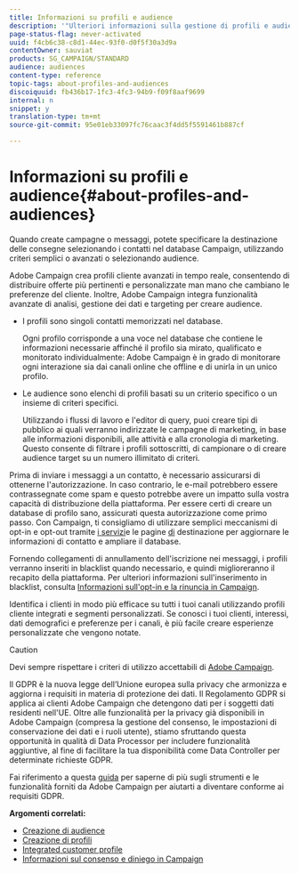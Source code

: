 ```yaml
---
title: Informazioni su profili e audience
description: '"Ulteriori informazioni sulla gestione di profili e audience in Adobe Campaign: definire popolazioni mirate, selezionare audience, filtrare destinatari, raccogliere dati e aggiornare profili."'
page-status-flag: never-activated
uuid: f4cb6c38-c8d1-44ec-93f0-d0f5f30a3d9a
contentOwner: sauviat
products: SG_CAMPAIGN/STANDARD
audience: audiences
content-type: reference
topic-tags: about-profiles-and-audiences
discoiquuid: fb436b17-1fc3-4fc3-94b9-f09f8aaf9699
internal: n
snippet: y
translation-type: tm+mt
source-git-commit: 95e01eb33097fc76caac3f4dd5f5591461b887cf

---
```



# Informazioni su profili e audience{#about-profiles-and-audiences}

Quando create campagne o messaggi, potete specificare la destinazione delle consegne selezionando i contatti nel database Campaign, utilizzando criteri semplici o avanzati o selezionando audience.

Adobe Campaign crea profili cliente avanzati in tempo reale, consentendo di distribuire offerte più pertinenti e personalizzate man mano che cambiano le preferenze del cliente. Inoltre, Adobe Campaign integra funzionalità avanzate di analisi, gestione dei dati e targeting per creare audience.

* I profili sono singoli contatti memorizzati nel database.

   Ogni profilo corrisponde a una voce nel database che contiene le informazioni necessarie affinché il profilo sia mirato, qualificato e monitorato individualmente: Adobe Campaign è in grado di monitorare ogni interazione sia dai canali online che offline e di unirla in un unico profilo.

* Le audience sono elenchi di profili basati su un criterio specifico o un insieme di criteri specifici.

   Utilizzando i flussi di lavoro e l'editor di query, puoi creare tipi di pubblico ai quali verranno indirizzate le campagne di marketing, in base alle informazioni disponibili, alle attività e alla cronologia di marketing. Questo consente di filtrare i profili sottoscritti, di campionare o di creare audience target su un numero illimitato di criteri.

Prima di inviare i messaggi a un contatto, è necessario assicurarsi di ottenerne l'autorizzazione. In caso contrario, le e-mail potrebbero essere contrassegnate come spam e questo potrebbe avere un impatto sulla vostra capacità di distribuzione della piattaforma. Per essere certi di creare un database di profilo sano, assicurati questa autorizzazione come primo passo. Con Campaign, ti consigliamo di utilizzare semplici meccanismi di opt-in e opt-out tramite [i servizi](../../audiences/using/creating-a-service.md)e le pagine [di](../../channels/using/getting-started-with-landing-pages.md) destinazione per aggiornare le informazioni di contatto e ampliare il database.

Fornendo collegamenti di annullamento dell'iscrizione nei messaggi, i profili verranno inseriti in blacklist quando necessario, e quindi miglioreranno il recapito della piattaforma. Per ulteriori informazioni sull'inserimento in blacklist, consulta [Informazioni sull'opt-in e la rinuncia in Campaign](../../audiences/using/about-opt-in-and-opt-out-in-campaign.md).

Identifica i clienti in modo più efficace su tutti i tuoi canali utilizzando profili cliente integrati e segmenti personalizzati. Se conosci i tuoi clienti, interessi, dati demografici e preferenze per i canali, è più facile creare esperienze personalizzate che vengono notate.

>[!CAUTION]
>
>Devi sempre rispettare i criteri di utilizzo accettabili di [Adobe Campaign](http://www.adobe.com/legal/terms/aup.html).

Il GDPR è la nuova legge dell’Unione europea sulla privacy che armonizza e aggiorna i requisiti in materia di protezione dei dati. Il Regolamento GDPR si applica ai clienti Adobe Campaign che detengono dati per i soggetti dati residenti nell'UE. Oltre alle funzionalità per la privacy già disponibili in Adobe Campaign (compresa la gestione del consenso, le impostazioni di conservazione dei dati e i ruoli utente), stiamo sfruttando questa opportunità in qualità di Data Processor per includere funzionalità aggiuntive, al fine di facilitare la tua disponibilità come Data Controller per determinate richieste GDPR.

Fai riferimento a questa [guida](https://docs.campaign.adobe.com/doc/standard/getting_started/en/ACS_GDPR.html) per saperne di più sugli strumenti e le funzionalità forniti da Adobe Campaign per aiutarti a diventare conforme ai requisiti GDPR.

**Argomenti correlati:**

* [Creazione di audience](../../audiences/using/creating-audiences.md)
* [Creazione di profili](../../audiences/using/creating-profiles.md)
* [Integrated customer profile](../../audiences/using/integrated-customer-profile.md)
* [Informazioni sul consenso e diniego in Campaign](../../audiences/using/about-opt-in-and-opt-out-in-campaign.md)

